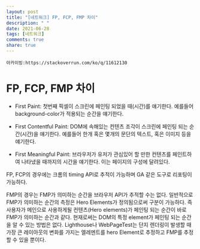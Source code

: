 ```yaml
---
layout: post
title: "[네트워크] FP, FCP, FMP 차이"
description: " "
date: 2021-06-28
tags: [네트워크]
comments: true
share: true
---
```


`아카이빙:https://stackoverrun.com/ko/q/11612130`

# FP, FCP, FMP 차이

- First Paint: 첫번째 픽셀이 스크린에 페인팅 되었을 때(시간)를 얘기한다. 예를들어 background-color가 적용되는 순간을 얘기한다.

- First Contentful Paint: DOM에 속해있는 컨텐츠 조각이 스크린에 페인팅 되는 순간(시간)을 얘기한다. 예를들어 한개 혹은 몇개의 문단의 텍스트, 혹은 이미지 등을 얘기한다.

- First Meaningful Paint: 브라우저가 유저가 관심있어 할 만한 컨텐츠를 페인트하여 나타냈을 때까지의 시간을 얘기한다. 이는 페이지의 구성에 달려있다.

FP, FCP의 경우에는 크롬의 timing API로 추적이 가능하며 GA 같은 도구로 리포팅이 가능하다.

FMP의 경우는 FMP가 의미하는 순간을 브라우저 API가 추적할 수는 없다. 일반적으로 FMP가 의미하는 순간의 측정은 Hero Elements가 정의됨으로써 구분이 가능하다. 즉 사용자가 메인으로 사용하게될 컨텐츠(Hero elements)가 페인팅 되는 순간이 바로 FMP가 의미하는 순간과 같다. 현재로써는 DOM의 특정 element가 페인팅 되는 순간을 알 수 있는 방법은 없다. Lighthouse나 WebPageTest는 단지 렌더링이 발생할 때 가장 큰 레이아웃의 변화를 가지는 엘레멘트를 hero Element로 추정하고 FMP를 추정할 수 있을 뿐이다.
